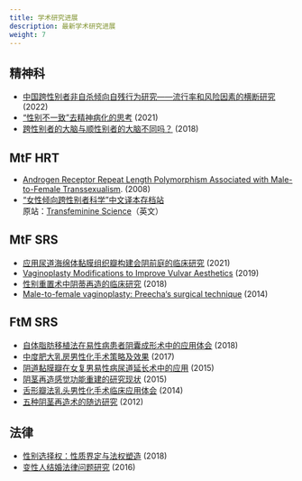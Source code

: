 ```yaml
---
title: 学术研究进展
description: 最新学术研究进展
weight: 7
---
```


## 精神科

- [中国跨性别者非自杀倾向自残行为研究——流行率和风险因素的横断研究](https://pdf.hanspub.org/AP20220100000_27859661.pdf) (2022)
- [“性别不一致”去精神病化的思考](https://yizhe.dmu.edu.cn/article/doi/10.12014/j.issn.1002-0772.2021.11.10) (2021)
- [跨性别者的大脑与顺性别者的大脑不同吗？](https://www.the-scientist.com/features/are-the-brains-of-transgender-people-different-from-those-of-cisgender-people-30027) (2018)

## MtF HRT

- [Androgen Receptor Repeat Length Polymorphism Associated with Male-to-Female Transsexualism](https://doi.org/10.1016/j.biopsych.2008.08.033). (2008)
- [“女性倾向跨性别者科学”中文译本存档站](https://tfsci.mtf.wiki/zh-cn/)\
  原站：[Transfeminine Science](https://transfemscience.org)（英文）

## MtF SRS

- [应用尿道海绵体黏膜组织瓣构建会阴前庭的临床研究](https://doi.org/10.15909/j.cnki.cn61-1347/r.004496) (2021)
- [Vaginoplasty Modifications to Improve Vulvar Aesthetics](https://doi.org/10.1016/j.ucl.2019.07.008) (2019)
- [性别重置术中阴蒂再造的临床研究](http://www.cqvip.com/qk/90129x/201811/676785759.html) (2018)
- [Male-to-female vaginoplasty: Preecha‘s surgical technique](https://doi.org/10.3109/2000656X.2014.967253) (2014)

## FtM SRS

- [自体脂肪移植法在易性病患者阴囊成形术中的应用体会](http://www.cqvip.com/qk/90129x/201811/676785755.html) (2018)
- [中度肥大乳房男性化手术策略及效果](http://www.cqvip.com/qk/90129x/201706/7000240973.html) (2017)
- [阴道黏膜瓣在女复男易性病尿道延长术中的应用](http://www.cqvip.com/qk/90129a/201509/665042057.html) (2015)
- [阴茎再造感觉功能重建的研究现状](https://doi.org/10.3969/j.issn.1673-7040.2015.01.020) (2015)
- [舌形瓣法乳头男性化手术临床应用体会](http://www.cqvip.com/qk/90129a/201421/663523324.html) (2014)
- [五种阴茎再造术的随访研究](https://doi.org/10.3969/j.issn.1673-7040.2012.09.008) (2012)

## 法律

- [性别选择权：性质界定与法权塑造](https://doi.org/10.16164/j.cnki.22-1062/c.2018.02.002) (2018)
- [变性人结婚法律问题研究](https://cdmd.cnki.com.cn/Article/CDMD-10542-1016092833.htm) (2016)
